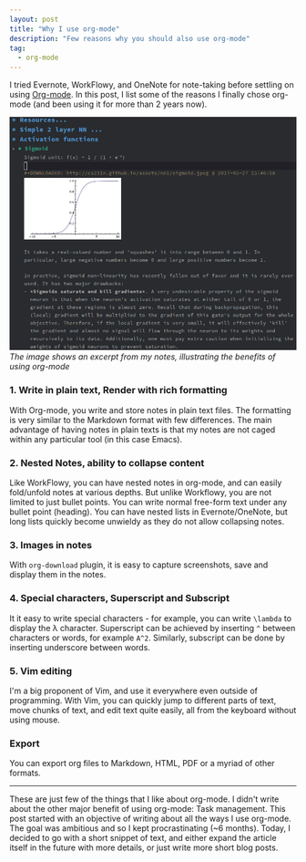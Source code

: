 ```yaml
---
layout: post
title: "Why I use org-mode"
description: "Few reasons why you should also use org-mode"
tag:
  - org-mode
---
```


I tried Evernote, WorkFlowy, and OneNote for note-taking before settling on using [Org-mode](https://en.wikipedia.org/wiki/Org-mode). In this post, I list some of the reasons I finally chose org-mode (and been using it for more than 2 years now).


![org-mode-screenshot](/images/orgmode.png)
*The image shows an excerpt from my notes, illustrating the benefits of using org-mode*

### 1. Write in plain text, Render with rich formatting
With Org-mode, you write and store notes in plain text files. The formatting is very similar to the Markdown format with few differences. The main advantage of having notes in plain texts is that my notes are not caged within any particular tool (in this case Emacs).

### 2. Nested Notes, ability to collapse content
Like WorkFlowy, you can have nested notes in org-mode, and can easily fold/unfold notes at various depths. But unlike Workflowy, you are not limited to just bullet points. You can write normal free-form text under any bullet point (heading). You can have nested lists in Evernote/OneNote, but long lists quickly become unwieldy as they do not allow collapsing notes.

### 3. Images in notes
With `org-download` plugin, it is easy to capture screenshots, save and display them in the notes.

### 4. Special characters, Superscript and Subscript
It it easy to write special characters - for example, you can write `\lambda` to display the λ character. Superscript can be achieved by inserting `^` between characters or words, for example `A^2`. Similarly, subscript can be done by inserting underscore between words.


### 5. Vim editing
I'm a big proponent of Vim, and use it everywhere even outside of programming. With Vim, you can quickly jump to different parts of text, move chunks of text, and edit text quite easily, all from the keyboard without using mouse.

### Export
You can export org files to Markdown, HTML, PDF or a myriad of other formats.

---

These are just few of the things that I like about org-mode. I didn't write about the other major benefit of using org-mode: Task management. This post started with an objective of writing about all the ways I use org-mode. The goal was ambitious and so I kept procrastinating (~6 months). Today, I decided to go with a short snippet of text, and either expand the article itself in the future with more details, or just write more short blog posts. 
